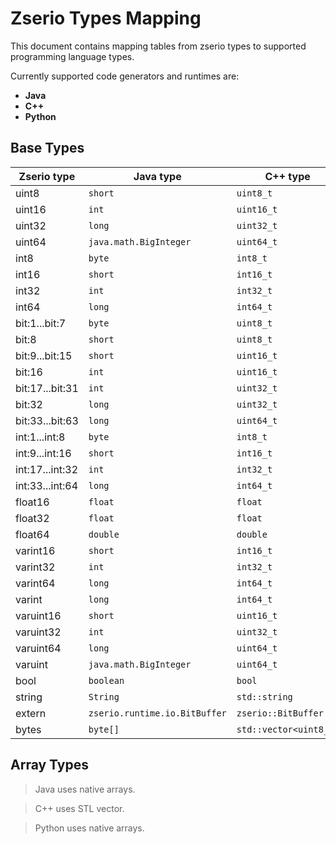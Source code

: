 # Zserio Types Mapping

This document contains mapping tables from zserio types to supported programming language types.

Currently supported code generators and runtimes are:
- **Java**
- **C++**
- **Python**

## Base Types

Zserio type     | Java type                     | C++ type               | Python type        |
----------------|-------------------------------|------------------------|--------------------|
uint8           | `short`                       | `uint8_t`              | `int`              |
uint16          | `int`                         | `uint16_t`             | `int`              |
uint32          | `long`                        | `uint32_t`             | `int`              |
uint64          | `java.math.BigInteger`        | `uint64_t`             | `int`              |
int8            | `byte`                        | `int8_t`               | `int`              |
int16           | `short`                       | `int16_t`              | `int`              |
int32           | `int`                         | `int32_t`              | `int`              |
int64           | `long`                        | `int64_t`              | `int`              |
bit:1...bit:7   | `byte`                        | `uint8_t`              | `int`              |
bit:8           | `short`                       | `uint8_t`              | `int`              |
bit:9...bit:15  | `short`                       | `uint16_t`             | `int`              |
bit:16          | `int`                         | `uint16_t`             | `int`              |
bit:17...bit:31 | `int`                         | `uint32_t`             | `int`              |
bit:32          | `long`                        | `uint32_t`             | `int`              |
bit:33...bit:63 | `long`                        | `uint64_t`             | `int`              |
int:1...int:8   | `byte`                        | `int8_t`               | `int`              |
int:9...int:16  | `short`                       | `int16_t`              | `int`              |
int:17...int:32 | `int`                         | `int32_t`              | `int`              |
int:33...int:64 | `long`                        | `int64_t`              | `int`              |
float16         | `float`                       | `float`                | `float`            |
float32         | `float`                       | `float`                | `float`            |
float64         | `double`                      | `double`               | `float`            |
varint16        | `short`                       | `int16_t`              | `int`              |
varint32        | `int`                         | `int32_t`              | `int`              |
varint64        | `long`                        | `int64_t`              | `int`              |
varint          | `long`                        | `int64_t`              | `int`              |
varuint16       | `short`                       | `uint16_t`             | `int`              |
varuint32       | `int`                         | `uint32_t`             | `int`              |
varuint64       | `long`                        | `uint64_t`             | `int`              |
varuint         | `java.math.BigInteger`        | `uint64_t`             | `int`              |
bool            | `boolean`                     | `bool`                 | `bool`             |
string          | `String`                      | `std::string`          | `string`           |
extern          | `zserio.runtime.io.BitBuffer` | `zserio::BitBuffer`    | `zserio.BitBuffer` |
bytes           | `byte[]`                      | `std::vector<uint8_t>` | `bytearray`        |

## Array Types

> Java uses native arrays.

> C++ uses STL vector.

> Python uses native arrays.
